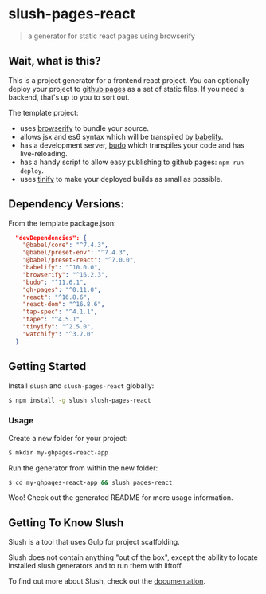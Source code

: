 # slush-pages-react

> a generator for static react pages using browserify

## Wait, what is this?

This is a project generator for a frontend react project. You can optionally deploy your project to [github pages](https://pages.github.com/) as a set of static files. If you need a backend, that's up to you to sort out.

The template project:

- uses [browserify](browserify.org) to bundle your source.
- allows jsx and es6 syntax which will be transpiled by [babelify](https://www.npmjs.com/package/babelify).
- has a development server, [budo](https://www.npmjs.com/package/budo) which transpiles your code and has live-reloading.
- has a handy script to allow easy publishing to github pages: `npm run deploy`.
- uses [tinify](https://www.npmjs.com/package/tinyify) to make your deployed builds as small as possible.

## Dependency Versions:

From the template package.json:

```json
  "devDependencies": {
    "@babel/core": "^7.4.3",
    "@babel/preset-env": "^7.4.3",
    "@babel/preset-react": "^7.0.0",
    "babelify": "^10.0.0",
    "browserify": "^16.2.3",
    "budo": "^11.6.1",
    "gh-pages": "^0.11.0",
    "react": "^16.8.6",
    "react-dom": "^16.8.6",
    "tap-spec": "^4.1.1",
    "tape": "^4.5.1",
    "tinyify": "^2.5.0",
    "watchify": "^3.7.0"
  }
```

## Getting Started

Install `slush` and `slush-pages-react` globally:

```bash
$ npm install -g slush slush-pages-react
```

### Usage

Create a new folder for your project:

```bash
$ mkdir my-ghpages-react-app
```

Run the generator from within the new folder:

```bash
$ cd my-ghpages-react-app && slush pages-react
```

Woo! Check out the generated README for more usage information.

## Getting To Know Slush

Slush is a tool that uses Gulp for project scaffolding.

Slush does not contain anything "out of the box", except the ability to locate installed slush generators and to run them with liftoff.

To find out more about Slush, check out the [documentation](https://github.com/klei/slush).
